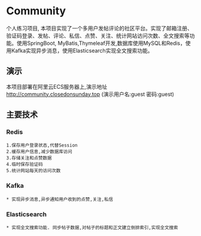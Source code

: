 # Community
个人练习项目, 本项目实现了一个多用户发帖评论的社区平台。实现了邮箱注册、验证码登录、发帖、评论、私信、点赞、关注、统计网站访问次数、全文搜索等功能。使用SpringBoot, MyBatis,Thymeleaf开发,数据库使用MySQL和Redis，使用Kafka实现异步消息，使用Elasticsearch实现全文搜索功能。
## 演示
本项目部署在阿里云ECS服务器上,演示地址  http://community.closedonsunday.top  (演示用户名:guest 密码:guest)
  
    
    
## 主要技术
 
### Redis
    1.保存用户登录状态,代替Session
    2.缓存用户信息,减少数据库访问
    3.存储关注和点赞数据
    4.临时保存验证码
    5.统计网站每天的访问次数
### Kafka
    * 实现异步消息,异步通知用户收到的点赞,关注,私信
### Elasticsearch
    * 实现全文搜索功能. 同步帖子数据,对帖子的标题和正文建立倒排索引,实现全文搜索

    
    
